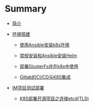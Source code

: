 # Summary

* [简介](K8S部署开源项目简述.md)

* [环境搭建]()

  * [使用Ansible安装k8s环境](使用Ansible安装k8s环境.md)

  * [常规安装和Ansible安装Helm](安装Helm.md)

  * [部署GlusterFs并在k8s中使用](部署GlusterFs并在k8s中使用.md)

  * [Gitlab的CI/CD与K8S集成](Gitlab的CICD与K8S集成.md)

* [IM项目测试部署]()
  * [K8S部署开源项目之连接etcd(TLS)](K8S部署开源项目之连接etcd.md)


